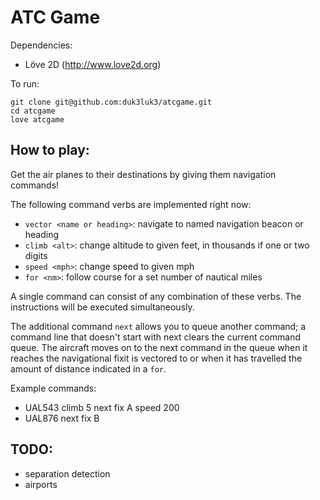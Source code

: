 ATC Game
========

Dependencies:
* Löve 2D (http://www.love2d.org)

To run:

    git clone git@github.com:duk3luk3/atcgame.git
    cd atcgame
    love atcgame

## How to play:

Get the air planes to their destinations by giving them navigation commands!

The following command verbs are implemented right now:
  * `vector <name or heading>`: navigate to named navigation beacon or heading
  * `climb <alt>`: change altitude to given feet, in thousands if one or two digits
  * `speed <mph>`: change speed to given mph
  * `for <nm>`: follow course for a set number of nautical miles

A single command can consist of any combination of these verbs. The instructions will be executed simultaneously.

The additional command `next` allows you to queue another command; a command line that doesn't start with next clears the current command queue. The aircraft moves on to the next command in the queue when it reaches the navigational fixit is vectored to or when it has travelled the amount of distance indicated in a `for`.

Example commands:
  * UAL543 climb 5 next fix A speed 200
  * UAL876 next fix B

## TODO:

  * separation detection
  * airports
